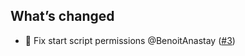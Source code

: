 ## What’s changed

- 🐛 Fix start script permissions @BenoitAnastay ([#3](https://github.com/BenoitAnastay/authelia-home-assistant-addon/pull/3))
